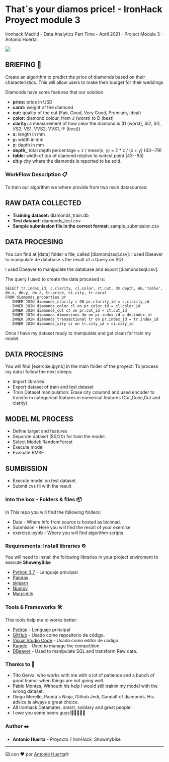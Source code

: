 # That´s your diamos price! - IronHack Proyect module 3
Ironhack Madrid - Data Analytics Part Time - April 2021 - Project Module 3 - Antonio Huerta
<p align="left"><img src="https://cdn-images-1.medium.com/max/184/1*2GDcaeYIx_bQAZLxWM4PsQ@2x.png"></p>

## BRIEFING  📌

Create an algorithm to predict the price of diamonds based on their characteristics. This will allow users to make their budget for their weddings 

Diamonds have some features that our solution 

- **price:**  price in USD
- **carat:**  weight of the diamond
- **cut:**  quality of the cut (Fair, Good, Very Good, Premium, Ideal)
- **color:**  diamond colour, from J (worst) to D (best)
- **clarity:**  a measurement of how clear the diamond is (I1 (worst), SI2, SI1, VS2, VS1, VVS2, VVS1, IF (best))
- **x:**  length in mm
- **y:**  width in mm
- **z:**  depth in mm
- **depth_**  total depth percentage = z / mean(x, y) = 2 * z / (x + y) (43--79)
- **table:**  width of top of diamond relative to widest point (43--95)
- **cit:y**  city where the diamonds is reported to be sold.


### WorkFlow Description  📋

To train our algorithm we where provide from two main datasources:

## RAW DATA COLLECTED

- **Training dataset:** diamonds_train.db 
- **Test dataset:** diamonds_test.csv
- **Sample submission file in the correct format:** sample_submission.csv

## DATA PROCESING

You can find at [data] folder a file, called [diamondssql.csv]: I used Dbeaver to manipulate de database s the result of a Query on SQL 

I used Dbeaver to manipulate the database and export [diamondssql.csv].

The query I used to create the data procesed is:

```
SELECT tr.index_id, c.clarity, cl.color, ct.cut, dm.depth, dm.'table', dm.x, dm.y, dm.z, tr.price, ci.city, tr.carat
FROM diamonds_properties pr
   INNER JOIN diamonds_clarity c ON pr.clarity_id = c.clarity_id 
   INNER JOIN diamonds_color cl on pr.color_id = cl.color_id 
   INNER JOIN diamonds_cut ct on pr.cut_id = ct.cut_id 
   INNER JOIN diamonds_dimensions dm on pr.index_id = dm.index_id
   INNER JOIN diamonds_transactional tr on pr.index_id = tr.index_id
   INNER JOIN diamonds_city ci on tr.city_id = ci.city_id

```
Once I have my dataset ready to manipulate and get clean for train my model.

## DATA PROCESING
You will find [exercise.ipynb] in the main folder of the proyect. To process my data i follow the next steeps:

- Import libraries
- Export dataset of train and test dataset
- Train Dataset manipulation: Erase city columnd and used encoder to transform categorical features in numerical features (Cut,Color,Cut and clarity)


## MODEL ML PROCESS
- Define target and features
- Separate dataset (80/20) for train the model.
- Select Model: RandomForest
- Execute model
- Evaluate RMSE 

## SUMBISSION
- Execute model on test dataset.
- Submit cvs fil with the result

### Into the box - Folders & files  📦

In This repo you will find the following folders:

- Data - Where info from source is hosted as bicimad.
- Submision - Here you will find the result of your exercise
- exercise.ipynb - Where you will find algorithm scripts


### Requirements: Install libraries ⚙️

You will need to install the following libraries in your project enviroment to execute **ShowmyBike**

- [Python 3.7](https://www.python.org/) - Lenguaje principal
- [Pandas](https://pandas.pydata.org/pandas-docs/stable/reference/index.html)
- [sklearn](https://docs.python.org/3.7/library/argparse.html)
- [Numpy](https://docs.python.org/3.7/library/argparse.html)
- [Matplotlib](https://docs.python.org/3.7/library/argparse.html)


### Tools & Frameworks 🛠️

This tools help me to works better: 

* [Python](https://www.python.org/) - Lenguaje principal
* [GitHub](https://jupyter.org/) - Usado como repositorio de código.
* [Visual Studio Code](https://code.visualstudio.com/) - Usado como editor de código.
* [Kaggle](https://www.kaggle.com/competitions/dataptmad1121/code) - Used to manage the competition
* [DBeaver](https://dbeaver.io//) - Used to manipulate SQL and transform Raw data.


### Thanks to 🎁

* Tito Gerva, who works with me with a lot of patience and a bunch of good humor when things are not going well.
* Pablo Montes, Withouth his help I would still trainin my model with the wrong dataset.
* Diego Merello, Panda´s Ninja, Github Jedi, Gandalf of diamonds. His advice is always a great choice.     
* All Ironhack Datamates, smart, solidary and great people!
* I owe you some beers guys!🍺🍺🍺🍺🍺  


### Author ✒️

* **Antonio Huerta** - *Proyecto 1 IronHack*: Showmybike
---
⌨️ con ❤️ por [Antonio Huerta](https://github.com/napoleonthevitzla)🤓
